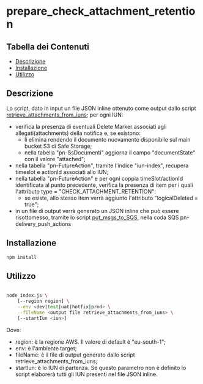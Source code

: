 # prepare_check_attachment_retention

## Tabella dei Contenuti

- [Descrizione](#Descrizione)
- [Installazione](#installazione)
- [Utilizzo](#utilizzo)

## Descrizione
Lo script, dato in input un file JSON inline ottenuto come output dallo script [retrieve_attachments_from_iuns](https://github.com/pagopa/pn-troubleshooting/tree/ops/GO-153/retrieve_attachments_from_iun); per ogni IUN:
- verifica la presenza di eventuali Delete Marker associati agli allegati(attachments) della notifica e, se esistono:
  - li elimina rendendo il documento nuovamente disponibile sul main bucket S3 di Safe Storage;
  - nella tabella "pn-SsDocumenti" aggiorna il campo "documentState" con il valore "attached"; 
- nella tabella "pn-FutureAction", tramite l'indice "iun-index", recupera timeslot e actionId associati allo IUN;
- nella tabella "pn-FutureAction" e per ogni coppia timeSlot/actionId identificata al punto precedente, verifica la presenza di item per i quali l'attributo type = "CHECK_ATTACHMENT_RETENTION":
  - se esiste, allo stesso item verrà aggiunto l'attributo "logicalDeleted = true";
- in un file di output verrà generato un JSON inline che può essere risottomesso, tramite lo script [put_msgs_to_SQS](https://github.com/pagopa/pn-troubleshooting/tree/main/put_msgs_to_SQS), nella coda SQS pn-delivery_push_actions
	

## Installazione

```bash
npm install
```

## Utilizzo

```bash

node index.js \
	[--region region] \
	--env <dev|test|uat|hotfix|prod> \
	--fileName <output file retrieve_attachments_from_iuns> \
	[--startIun <iun>]

```

Dove:
- region: è la regione AWS. Il valore di default è "eu-south-1";
- env: è l'ambiente target;
- fileName: è il file di output generato dallo script retrieve_attachments_from_iuns;
- startIun: è lo IUN di partenza. Se questo parametro non è definito lo script elaborerà tutti gli IUN presenti nel file JSON inline.
